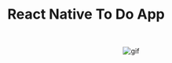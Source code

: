 # React Native To Do App

<br/>

<p align="center">
<img src="assets/todo_record.gif" alt="gif" />
</p>
